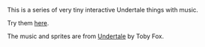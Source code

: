 This is a series of very tiny interactive Undertale things with music.

Try them [here](https://hushbugger.github.io/tunes/).

The music and sprites are from [Undertale](https://undertale.com) by Toby Fox.
